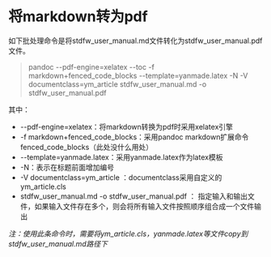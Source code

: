 # 将markdown转为pdf

如下批处理命令是将stdfw_user_manual.md文件转化为stdfw_user_manual.pdf文件。
> pandoc --pdf-engine=xelatex --toc -f markdown+fenced_code_blocks --template=yanmade.latex -N  -V documentclass=ym_article stdfw_user_manual.md  -o stdfw_user_manual.pdf 

其中：

- --pdf-engine=xelatex：将markdown转换为pdf时采用xelatex引擎
- -f markdown+fenced_code_blocks：采用pandoc markdown扩展命令fenced_code_blocks（此处没什么用处）
- --template=yanmade.latex：采用yanmade.latex作为latex模板
- -N：表示在标题前面增加编号
- -V documentclass=ym_article ：documentclass采用自定义的ym_article.cls
- stdfw_user_manual.md  -o stdfw_user_manual.pdf  ： 指定输入和输出文件，如果输入文件存在多个，则会将所有输入文件按照顺序组合成一个文件输出

*注：使用此条命令时，需要将ym_article.cls，yanmade.latex等文件copy到stdfw_user_manual.md路径下*

